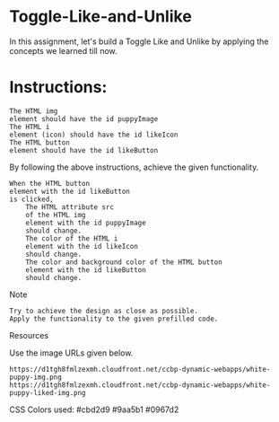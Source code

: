 # Toggle-Like-and-Unlike
In this assignment, let's build a Toggle Like and Unlike by applying the concepts we learned till now.
# Instructions:

    The HTML img
    element should have the id puppyImage
    The HTML i
    element (icon) should have the id likeIcon
    The HTML button
    element should have the id likeButton

By following the above instructions, achieve the given functionality.

    When the HTML button
    element with the id likeButton
    is clicked,
        The HTML attribute src
        of the HTML img
        element with the id puppyImage
        should change.
        The color of the HTML i
        element with the id likeIcon
        should change.
        The color and background color of the HTML button
        element with the id likeButton
        should change.

Note

    Try to achieve the design as close as possible.
    Apply the functionality to the given prefilled code.

Resources

Use the image URLs given below.

    https://d1tgh8fmlzexmh.cloudfront.net/ccbp-dynamic-webapps/white-puppy-img.png
    https://d1tgh8fmlzexmh.cloudfront.net/ccbp-dynamic-webapps/white-puppy-liked-img.png

CSS Colors used:
#cbd2d9
#9aa5b1
#0967d2
